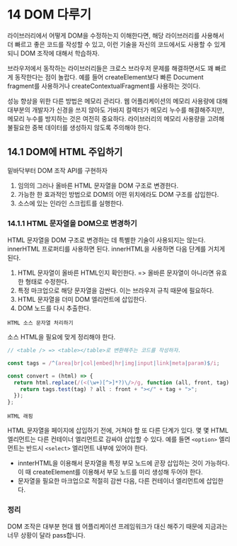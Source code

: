 # 14 DOM 다루기

라이브러리에서 어떻게 DOM을 수정하는지 이해한다면, 해당 라이브러리를 사용해서 더 빠르고 좋은 코드를 작성할 수 있고, 이런 기술을 자신의 코드에서도 사용할 수 있게 되니 DOM 조작에 대해서 학습하자.

브라우저에서 동작하는 라이브러리들은 크로스 브라우저 문제를 해결하면서도 꽤 빠르게 동작한다는 점이 놀랍다. 예를 들어 createElement보다 빠른 Document fragment를 사용하거나 createContextualFragment를 사용하는 것이다.

성능 향상을 위한 다른 방법은 메모리 관리다. 웹 어플리케이션의 메모리 사용량에 대해 대부분의 개발자가 신경을 쓰지 않아도 가바지 컬렉터가 메모리 누수를 해결해주지만, 메모리 누수를 방지하는 것은 여전히 중요하다. 라이브러리의 메모리 사용량을 고려해 불필요한 중복 데이터를 생성하지 않도록 주의해야 한다.

## 14.1 DOM에 HTML 주입하기

밑바닥부터 DOM 조작 API를 구현하자

1. 임의의 그러나 올바른 HTML 문자열을 DOM 구조로 변경한다.
2. 가능한 한 효과적인 방법으로 DOM의 어떤 위치에라도 DOM 구조를 삽입한다.
3. 소스에 있는 인라인 스크립트를 실행한다.

### 14.1.1 HTML 문자열을 DOM으로 변경하기

HTML 문자열을 DOM 구조로 변경하는 데 특별한 기술이 사용되지는 않는다. innerHTML 프로퍼티를 사용하면 된다. innerHTML을 사용하면 다음 단계를 거치게 된다.

1. HTML 문자열이 올바른 HTML인지 확인한다.
   => 올바른 문자열이 아니라면 유효한 형태로 수정한다.
2. 특정 마크업으로 해당 문자열을 감싼다. 이는 브라우저 규칙 때문에 필요하다.
3. HTML 문자열을 더미 DOM 엘리먼트에 삽입한다.
4. DOM 노드를 다시 추출한다.

`HTML 소스 문자열 처리하기`

소스 HTML을 필요에 맞게 정리해야 한다.

```js
// <table /> => <table></table>로 변환해주는 코드를 작성하자.

const tags = /^(area|br|col|embed|hr|img|input|link|meta|param)$/i;

const convert = (html) => {
  return html.replace(/(<(\w+)[^>]*?)\/>/g, function (all, front, tag) {
    return tags.test(tag) ? all : front + "></" + tag + ">";
  });
};
```

`HTML 래핑`

HTML 문자열을 페이지에 삽입하기 전에, 거쳐야 할 또 다른 단계가 있다. 몇 몇 HTML 엘리먼트는 다른 컨테이너 엘리먼트로 감싸야 삽입할 수 있다.
예를 들면 `<option>` 엘리먼트는 반드시 `<select>` 엘리먼트 내부에 있어야 한다.

- innterHTML을 이용해서 문자열을 특정 부모 노드에 곧장 삽입하는 것이 가능하다. 이 때 createElement를 이용해서 부모 노드를 미리 생성해 두어야 한다.
- 문자열을 필요한 마크업으로 적절히 감싼 다음, 다른 컨테이너 엘리먼트에 삽입한다.

### 정리

DOM 조작은 대부분 현대 웹 어플리케이션 프레임워크가 대신 해주기 때문에 지금과는 너무 상황이 달라 pass합니다.

